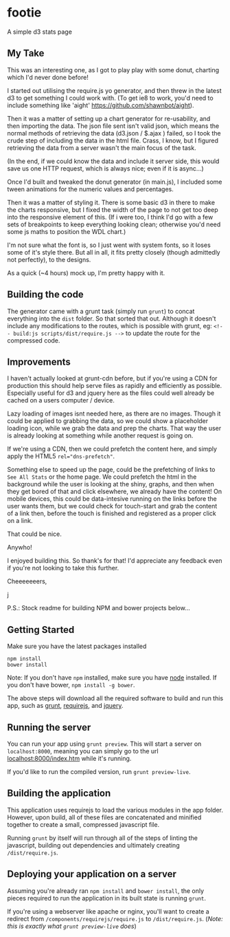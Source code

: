 # footie

A simple d3 stats page


## My Take 

This was an interesting one, as I got to play play with some donut, charting which I'd never done before!

I started out utilising the require.js yo generator, and then threw in the latest d3 to get something I could work with. (To get ie8 to work, you'd need to include something like 'aight' https://github.com/shawnbot/aight).

Then it was a matter of setting up a chart generator for re-usability, and then importing the data. The json file sent isn't valid json, which means the normal methods of retrieving the data (d3.json / $.ajax ) failed, so I took the crude step of including the data in the html file. Crass, I know, but I figured retrieving the data from a server wasn't the main focus of the task.

(In the end, if we could know the data and include it server side, this would save us one HTTP request, which is always nice; even if it is async...)

Once I'd built and tweaked the donut generator (in main.js), I included some tween animations for the numeric values and percentages.

Then it was a matter of styling it. There is some basic d3 in there to make the charts responsive, but I fixed the width of the page to not get too deep into the responsive element of this. (If i were too, I think I'd go with a few sets of breakpoints to keep everything looking clean; otherwise you'd need some js maths to position the WDL chart.)

I'm not sure what the font is, so I just went with system fonts, so it loses some of it's style there. But all in all, it fits pretty closely (though admittedly not perfectly), to the designs. 

As a quick (~4 hours) mock up, I'm pretty happy with it.


## Building the code

The generator came with a grunt task (simply run `grunt`) to concat everything into the `dist` folder. So that sorted that out. Although it doesn't include any modifications to the routes, which is possible with grunt, eg: `<!-- build:js scripts/dist/require.js -->` to update the route for the compressed code.

## Improvements

I haven't actually looked at grunt-cdn before, but if you're using a CDN for production this should help serve files as rapidly and efficiently as possible. Especially useful for d3 and jquery here as the files could well already be cached on a users computer / device.

Lazy loading of images isnt needed here, as there are no images. Though it could be applied to grabbing the data, so we could show a placeholder loading icon, while we grab the data and prep the charts. That way the user is already looking at something while another request is going on.

If we're using a CDN, then we could prefetch the content here, and simply apply the HTML5 `rel="dns-prefetch"`.

Something else to speed up the page, could be the prefetching of links to `See All Stats` or the home page. We could prefetch the html in the background while the user is looking at the shiny, graphs, and then when they get bored of that and click elsewhere, we already have the content! On mobile devices, this could be data-intesive running on the links before the user wants them, but we could check for touch-start and grab the content of a link then, before the touch is finished and registered as a proper click on a link.

That could be nice.


Anywho!

I enjoyed building this. So thank's for that! I'd appreciate any feedback even if you're not looking to take this further.

Cheeeeeeers,

j


P.S.: Stock readme for building NPM and bower projects below...




## Getting Started

Make sure you have the latest packages installed

```
npm install
bower install
```

Note: If you don't have `npm` installed, make sure you have
[node](http://nodejs.com) installed. If you don't have bower,
`npm install -g bower`.

The above steps will download all the required software to
build and run this app, such as [grunt](http://gruntjs.com),
[requirejs](http://requirejs.org), and [jquery](http://jquery.com).

## Running the server

You can run your app using `grunt preview`. This will start a
server on `localhost:8000`, meaning you can simply go to the
url [localhost:8000/index.htm](http://localhost:8000/index.htm)
while it's running.

If you'd like to run the compiled version, run
`grunt preview-live`.

## Building the application

This application uses requirejs to load the various modules in
the app folder. However, upon build, all of these files are
concatenated and minified together to create a small, compressed
javascript file.

Running `grunt` by itself will run through all of the steps of
linting the javascript, building out dependencies and ultimately
creating `/dist/require.js`.


## Deploying your application on a server

Assuming you're already ran `npm install` and `bower install`,
the only pieces required to run the application in its built
state is running `grunt`.

If you're using a webserver like apache or nginx, you'll want
to create a redirect from `/components/requirejs/require.js` to
`/dist/require.js`. (*Note: this is exactly what `grunt
preview-live` does*)
